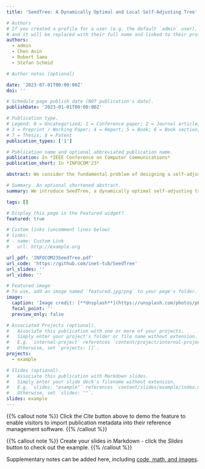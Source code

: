 ```yaml
---
title: 'SeedTree: A Dynamically Optimal and Local Self-Adjusting Tree'

# Authors
# If you created a profile for a user (e.g. the default `admin` user), write the username (folder name) here
# and it will be replaced with their full name and linked to their profile.
authors:
  - admin
  - Chen Avin
  - Robert Sama
  - Stefan Schmid

# Author notes (optional)

date: '2023-07-01T00:00:00Z'
doi: ''

# Schedule page publish date (NOT publication's date).
publishDate: '2023-01-01T00:00:00Z'

# Publication type.
# Legend: 0 = Uncategorized; 1 = Conference paper; 2 = Journal article;
# 3 = Preprint / Working Paper; 4 = Report; 5 = Book; 6 = Book section;
# 7 = Thesis; 8 = Patent
publication_types: ['1']

# Publication name and optional abbreviated publication name.
publication: In *IEEE Conference on Computer Communications*
publication_short: In *INFOCOM'23*

abstract: We consider the fundamental problem of designing a self-adjusting tree, which efficiently and locally adapts itself towards the demand it serves (namely accesses to the items stored by the tree nodes), striking a balance between the benefits of such adjustments (enabling faster access) and their costs (reconfigurations). This problem finds applications, among others, in the context of emerging demand-aware and reconfigurable datacenter networks and features connections to self-adjusting data structures. Our main contribution is SeedTree, a dynamically optimal self-adjusting tree which supports local (i.e., greedy) routing, which is particularly attractive under highly dynamic demands. SeedTree relies on an innovative approach which defines a set of unique paths based on randomized item addresses, and uses a small constant number of items per node. We complement our analytical results by showing the benefits of SeedTree empirically, evaluating it on various synthetic and real-world communication traces.

# Summary. An optional shortened abstract.
summary: We introduce SeedTree, a dynamically optimal self-adjusting tree.

tags: []

# Display this page in the Featured widget?
featured: true

# Custom links (uncomment lines below)
# links:
# - name: Custom Link
#   url: http://example.org

url_pdf: 'INFOCOM23SeedTree.pdf'
url_code: 'https://github.com/inet-tub/SeedTree'
url_slides: ''
url_video: ''

# Featured image
# To use, add an image named `featured.jpg/png` to your page's folder.
image:
  caption: 'Image credit: [**Unsplash**](https://unsplash.com/photos/pLCdAaMFLTE)'
  focal_point: ''
  preview_only: false

# Associated Projects (optional).
#   Associate this publication with one or more of your projects.
#   Simply enter your project's folder or file name without extension.
#   E.g. `internal-project` references `content/project/internal-project/index.md`.
#   Otherwise, set `projects: []`.
projects:
  - example

# Slides (optional).
#   Associate this publication with Markdown slides.
#   Simply enter your slide deck's filename without extension.
#   E.g. `slides: "example"` references `content/slides/example/index.md`.
#   Otherwise, set `slides: ""`.
slides: example
---
```


{{% callout note %}}
Click the _Cite_ button above to demo the feature to enable visitors to import publication metadata into their reference management software.
{{% /callout %}}

{{% callout note %}}
Create your slides in Markdown - click the _Slides_ button to check out the example.
{{% /callout %}}

Supplementary notes can be added here, including [code, math, and images](https://wowchemy.com/docs/writing-markdown-latex/).
